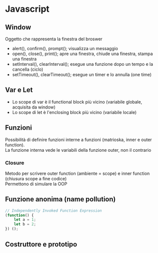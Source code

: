 # Javascript
## Window
Oggetto che rappresenta la finestra del broswer
- alert(), confirm(), prompt(); visualizza un messaggio
- open(), close(), print(); apre una finestra, chiude una finestra, stampa una finestra
- setInterval(), clearInterval(); esegue una funzione dopo un tempo e la cancella (ciclo)
- setTimeout(), clearTimeout(); esegue un timer e lo annulla (one time)

## Var e Let
- Lo scope di var è il functional block più vicino (variabile globale, acquisita da window)
- Lo scope di let è l'enclosing block più vicino (variabile locale)

## Funzioni
Possibilità di definire funzioni interne a funzioni (matrioska, inner e outer function). <br> La funzione interna vede le variabili della funzione outer, non il contrario

### Closure
Metodo per scrivere outer function (ambiente = scope) e inner function (chiusura scope a fine codice) <br> Permettono di simulare la OOP

## Funzione anonima (name pollution)
```js
// Independently Invoked Function Expression
(function() {
    let a = 1;
    let b = 2;
}) ();
```

## Costruttore e prototipo
